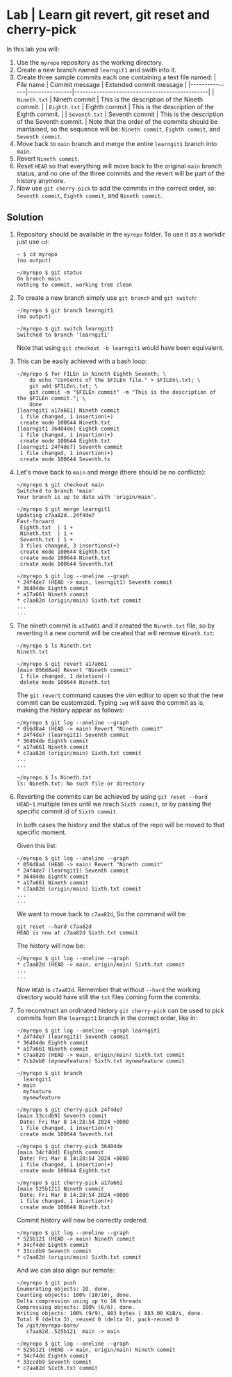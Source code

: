 # Lab | Learn git revert, git reset and cherry-pick

In this lab you will:

1. Use the `myrepo` repository as the working directory.
2. Create a new branch named `learngit1` and swith into it.
3. Create three sample commits each one containing a text file named:
   | File name     | Commit message | Extended commit message                        |
   |---------------|----------------|------------------------------------------------|
   | `Nineth.txt`  | Nineth commit  | This is the description of the Nineth commit.  |
   | `Eighth.txt`  | Eighth commit  | This is the description of the Eighth commit.  |
   | `Seventh.txt` | Seventh commit | This is the description of the Seventh commit. |
   Note that the order of the commits should be mantained, so the sequence will
   be: `Nineth commit`, `Eighth commit`, and `Seventh commit`.
4. Move back to `main` branch and merge the entire `learngit1` branch into
   `main`.
5. Revert `Nineth commit`.
6. Reset `HEAD` so that everything will move back to the original `main` branch
   status, and no one of the three commits and the revert will be part of the
   history anymore.
7. Now use `git cherry-pick` to add the commits in the correct order, so:
   `Seventh commit`, `Eighth commit`, and `Nineth commit`.

## Solution

1. Repository should be available in the `myrepo` folder. To use it as a workdir
   just use `cd`:

   ```console
   ~ $ cd myrepo
   (no output)

   ~/myrepo $ git status
   On branch main
   nothing to commit, working tree clean
   ```

2. To create a new branch simply use `git branch` and `git switch`:

   ```console
   ~/myrepo $ git branch learngit1
   (no output)

   ~/myrepo $ git switch learngit1
   Switched to branch 'learngit1'
   ```

   Note that using `git checkout -b learngit1` would have been equivalent.

3. This can be easily achieved with a bash loop:

   ```console
   ~/myrepo $ for FILEn in Nineth Eighth Seventh; \
       do echo "Contents of the $FILEn file." > $FILEn\.txt; \
       git add $FILEn\.txt; \
       git commit -m "$FILEn commit" -m "This is the description of the $FILEn commit."; \
       done
   [learngit1 a17a661] Nineth commit
    1 file changed, 1 insertion(+)
    create mode 100644 Nineth.txt
   [learngit1 36404de] Eighth commit
    1 file changed, 1 insertion(+)
    create mode 100644 Eighth.txt
   [learngit1 24f4de7] Seventh commit
    1 file changed, 1 insertion(+)
    create mode 100644 Seventh.tx
   ```

4. Let's move back to `main` and merge (there should be no conflicts):

   ```console
   ~/myrepo $ git checkout main
   Switched to branch 'main'
   Your branch is up to date with 'origin/main'.

   ~/myrepo $ git merge learngit1
   Updating c7aa82d..24f4de7
   Fast-forward
    Eighth.txt  | 1 +
    Nineth.txt  | 1 +
    Seventh.txt | 1 +
    3 files changed, 3 insertions(+)
    create mode 100644 Eighth.txt
    create mode 100644 Nineth.txt
    create mode 100644 Seventh.txt

   ~/myrepo $ git log --oneline --graph
   * 24f4de7 (HEAD -> main, learngit1) Seventh commit
   * 36404de Eighth commit
   * a17a661 Nineth commit
   * c7aa82d (origin/main) Sixth.txt commit
   ...
   ...
   ```

5. The nineth commit is `a17a661` and it created the `Nineth.txt` file, so by
   reverting it a new commit will be created that will remove `Nineth.txt`:

   ```console
   ~/myrepo $ ls Nineth.txt
   Nineth.txt

   ~/myrepo $ git revert a17a661
   [main 056d8a4] Revert "Nineth commit"
    1 file changed, 1 deletion(-)
    delete mode 100644 Nineth.txt
   ```

   The `git revert` command causes the vim editor to open so that the new
   commit can be customized. Typing `:wq` will save the commit as is, making
   the history appear as follows:

   ```console
   ~/myrepo $ git log --oneline --graph
   * 056d8a4 (HEAD -> main) Revert "Nineth commit"
   * 24f4de7 (learngit1) Seventh commit
   * 36404de Eighth commit
   * a17a661 Nineth commit
   * c7aa82d (origin/main) Sixth.txt commit
   ...
   ...

   ~/myrepo $ ls Nineth.txt
   ls: Nineth.txt: No such file or directory
   ```

6. Reverting the commits can be achieved by using `git reset --hard HEAD~1`
   multiple times until we reach `Sixth commit`, or by passing the specific
   commit id of `Sixth commit`.

   In both cases the history and the status of the repo will be moved to that
   specific moment.

   Given this list:

   ```console
   ~/myrepo $ git log --oneline --graph
   * 056d8a4 (HEAD -> main) Revert "Nineth commit"
   * 24f4de7 (learngit1) Seventh commit
   * 36404de Eighth commit
   * a17a661 Nineth commit
   * c7aa82d (origin/main) Sixth.txt commit
   ...
   ...
   ```

   We want to move back to `c7aa82d`, So the command will be:

   ```console
   git reset --hard c7aa82d
   HEAD is now at c7aa82d Sixth.txt commit
   ```

   The history will now be:

   ```console
   ~/myrepo $ git log --oneline --graph
   * c7aa82d (HEAD -> main, origin/main) Sixth.txt commit
   ...
   ...
   ```

   Now `HEAD` is `c7aa82d`. Remember that without `--hard` the working directory
   would have still the `txt` files coming form the commits.

7. To reconstruct an ordinated history `git cherry-pick` can be used to pick
   commits from the `learngit1` branch in the correct order, like in:

   ```console
   ~/myrepo $ git log --oneline --graph learngit1
   * 24f4de7 (learngit1) Seventh commit
   * 36404de Eighth commit
   * a17a661 Nineth commit
   * c7aa82d (HEAD -> main, origin/main) Sixth.txt commit
   * 7cb2eb8 (mynewfeature) Sixth.txt mynewfeature commit

   ~/myrepo $ git branch
     learngit1
   * main
     myfeature
     mynewfeature

   ~/myrepo $ git cherry-pick 24f4de7
   [main 33ccdb9] Seventh commit
    Date: Fri Mar 8 14:28:54 2024 +0000
    1 file changed, 1 insertion(+)
    create mode 100644 Seventh.txt

   ~/myrepo $ git cherry-pick 36404de
   [main 34cf4dd] Eighth commit
    Date: Fri Mar 8 14:28:54 2024 +0000
    1 file changed, 1 insertion(+)
    create mode 100644 Eighth.txt

   ~/myrepo $ git cherry-pick a17a661
   [main 525b121] Nineth commit
    Date: Fri Mar 8 14:28:54 2024 +0000
    1 file changed, 1 insertion(+)
    create mode 100644 Nineth.txt
   ```

   Commit history will now be correctly ordered:

   ```console
   ~/myrepo $ git log --oneline --graph
   * 525b121 (HEAD -> main) Nineth commit
   * 34cf4dd Eighth commit
   * 33ccdb9 Seventh commit
   * c7aa82d (origin/main) Sixth.txt commit
   ```

   And we can also align our remote:

   ```console
   ~/myrepo $ git push
   Enumerating objects: 10, done.
   Counting objects: 100% (10/10), done.
   Delta compression using up to 16 threads
   Compressing objects: 100% (6/6), done.
   Writing objects: 100% (9/9), 883 bytes | 883.00 KiB/s, done.
   Total 9 (delta 3), reused 0 (delta 0), pack-reused 0
   To /git/myrepo-bare/
      c7aa82d..525b121  main -> main

   ~/myrepo $ git log --oneline --graph
   * 525b121 (HEAD -> main, origin/main) Nineth commit
   * 34cf4dd Eighth commit
   * 33ccdb9 Seventh commit
   * c7aa82d Sixth.txt commit
   ```
